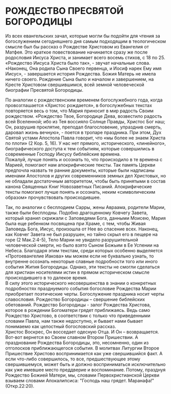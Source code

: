 # РОЖДЕСТВО ПРЕСВЯТОЙ БОГОРОДИЦЫ

Из всех евангельских зачал, которые могли бы подойти для чтения за богослужением сегодняшнего дня самым подходящим в теологическом смысле был бы рассказ о Рождестве Христовом из Евангелия от Матфея. Это краткое повествование начинается сразу же после родословия Иисуса Христа, и занимает всего восемь стихов, с 18 по 25. «Рождество Иисуса Христа было так», - звучат начальные слова. «Наконец, Она родила Сына Своего первенца, и Иосиф нарек Ему имя Иисус», - завершается история Рождества. Божия Матерь не имела ничего своего. Рождение Сына было и началом и завершением, на Кресте Христовом свершившимся, всей земной человеческой биографии Пресвятой Богородицы.

По аналогии с рождественским временем богослужебного года, когда провозглашается «Христос рождается», в богослужебных текстах повторяется весь о том, что Мария приносит в мир радость Своим рождеством. «Рождество Твое, Богородице Дева, возвестило радость всей Вселенной; ибо из Тея воссияло Солнце Правды, Христос Бог наш; Он, разрушив проклятие, преподал благословение, упразднив смерть, даровал жизнь вечную», - поется в тропаре праздника. При этом, Дух Святой устами Апостола Павла говорит, что «мы более не знаем Христа по плоти» (2 Кор. 5, 16). У нас нет прямого, исторического, «линейного», биографического доступа к тем событиям, которые совершились в современные Господу Иисусу библейские времена.\
Пожалуй, лучше понять и осознать то, что происходило в те времена с Марией, помогают нам апокрифические тексты. Так память Церкви предпочла назвать те ранние документы, которые были надписаны именами Апостолов и других современников земных дел Христовых, но не обладали достаточным авторитетом, чтобы быть принятыми в состав канона Священных Книг Новозаветных Писаний. Апокрифические тексты помогают лучше понять и осознать, неким «символическим образом» прочувствовать происходившее.

Так, по аналогии с бесплодием Сарры, жены Авраама, родители Марии, также были бесплодны. Подобно драгоценному Ковчегу Завета, который хранил скрижали с Заповедями Бога, данными Моисею, Мария была еще ребенком посвящена при Храме, с тем, чтобы Живая Заповедь Бога, Иисус, произошла от Нее во спасение всех. Наконец, как Ковчег Завета не был разрушен, но тайно скрыл его в пещере на горе (2 Мак.2:4-5), Тело Марии не увидело разрушительной человеческой смерти, но было взято Сыном Божьим в Ее Успении на Небеса. Благодаря этим текстам, среди которых особенно выделяется «Протоевангелие Иакова» мы можем если не буквально узнать, то внутренне осознать некоторые славные подробности того или иного события Жития Богородицы. Однако, эти тексты не смогли сделаться для христиан носителями истин в прямом историческом смысле происходившего в то далекое время.\
В силу этого исторического несовершенства в знании о конкретных подробностях празднуемого события богословие Рождества Марии приобретает поэтические черты. Богослужение праздника носит черты славословия. Рождество Богородицы – свершение библейских обетований. Рождество Богородицы - залог Рождества Христова, которое в рождении Богоматери грядет приближаясь. Ведь само Рождество Христово, в соответствии с только что приведенными словами Павла, нам также недоступно, и бывает нами бывает понимаемо как целостный богословский рассказ.\
Христос Воскрес, Он восседает одесную Отца. И Он – возвращается. Вот-вот вернется во Своем славном Втором Пришествии. А празднование Рождества Богородицы, это, несомненно, один из отголосков приближающегося события. В молитвах Литургии Второе Пришествие Христово воспринимается как уже свершившийся факт. А если что-либо совершилось, то все, предшествующее этому свершившемуся, может быть и должно восприниматься исключительно как уже имевшее место преддверие и воспоминание. Потому, празднуя Рождество Божией Матери, мы, словами Первохристианской Церкви взываем словами Апокалипсиса: "Господь наш грядет. Маранафа!" (Откр.22:20).
